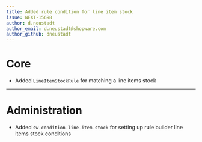 ```yaml
---
title: Added rule condition for line item stock
issue: NEXT-15698
author: d.neustadt
author_email: d.neustadt@shopware.com 
author_github: dneustadt
---
```

# Core
* Added `LineItemStockRule` for matching a line items stock
___
# Administration
* Added `sw-condition-line-item-stock` for setting up rule builder line items stock conditions

